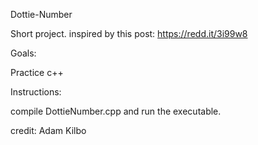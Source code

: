 Dottie-Number

Short project. inspired by this post: https://redd.it/3i99w8

Goals: 

Practice c++

Instructions:

compile DottieNumber.cpp and run the executable.

credit: Adam Kilbo
